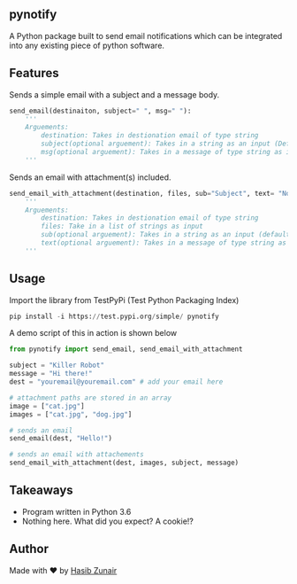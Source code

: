 ## pynotify 

A Python package built to send email notifications which can be integrated into any existing piece of python software.

## Features

Sends a simple email with a subject and a message body.
```python
send_email(destinaiton, subject=" ", msg=" "):
    '''
    Arguements:
        destination: Takes in destionation email of type string
        subject(optional arguement): Takes in a string as an input (Default arg: None)
        msg(optional arguement): Takes in a message of type string as input (Default arg: None)
    '''
```
Sends an email with attachment(s) included.
```python
send_email_with_attachment(destination, files, sub="Subject", text= "No text"):
    '''
    Arguements:
        destination: Takes in destionation email of type string
        files: Take in a list of strings as input
        sub(optional arguement): Takes in a string as an input (default arg empty)
        text(optional arguement): Takes in a message of type string as input (default arg empty)
    '''
```

## Usage
Import the library from TestPyPi (Test Python Packaging Index)

```python
pip install -i https://test.pypi.org/simple/ pynotify
```


A demo script of this in action is shown below
```python
from pynotify import send_email, send_email_with_attachment

subject = "Killer Robot"
message = "Hi there!"
dest = "youremail@youremail.com" # add your email here

# attachment paths are stored in an array
image = ["cat.jpg"]
images = ["cat.jpg", "dog.jpg"]

# sends an email
send_email(dest, "Hello!")

# sends an email with attachements
send_email_with_attachment(dest, images, subject, message)

```

## Takeaways

* Program written in Python 3.6
* Nothing here. What did you expect? A cookie!?

## Author
Made with ❤️ by [Hasib Zunair](https://github.com/hasibzunair)
